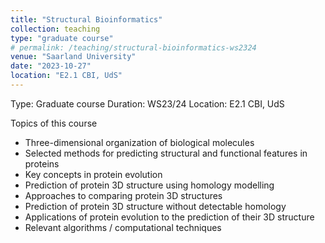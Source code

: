 ```yaml
---
title: "Structural Bioinformatics"
collection: teaching
type: "graduate course"
# permalink: /teaching/structural-bioinformatics-ws2324
venue: "Saarland University"
date: "2023-10-27"
location: "E2.1 CBI, UdS"
---
```

Type: Graduate course
Duration: WS23/24
Location: E2.1 CBI, UdS

Topics of this course
* Three-dimensional organization of biological molecules
* Selected methods for predicting structural and functional features in
proteins
* Key concepts in protein evolution
* Prediction of protein 3D structure using homology modelling
* Approaches to comparing protein 3D structures
* Prediction of protein 3D structure without detectable homology
* Applications of protein evolution to the prediction of their 3D structure
* Relevant algorithms / computational techniques

